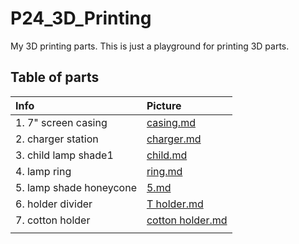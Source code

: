 # P24_3D_Printing
My 3D printing parts. This is just a playground for printing 3D parts.

## Table of parts
| Info | Picture |
|:--|:--|
|1. 7" screen casing| [casing.md](1-7inch-screen_casing/1.md) |
|2. charger station| [charger.md](2-charger-station/charge-station.md) |
|3. child lamp shade1| [child.md](3-childrens-lampshade/child.md)|
|4. lamp ring|[ring.md](4-lamp-shade-ring/ring.md)|
|5. lamp shade honeycone| [5.md](5-lamp-shade-great/shade.md) |
|6. holder divider| [T holder.md](6-holder-divider-T/holder.md) |
|7. cotton holder | [cotton holder.md](./7-cotton-holder/cotton.md)|
|||







